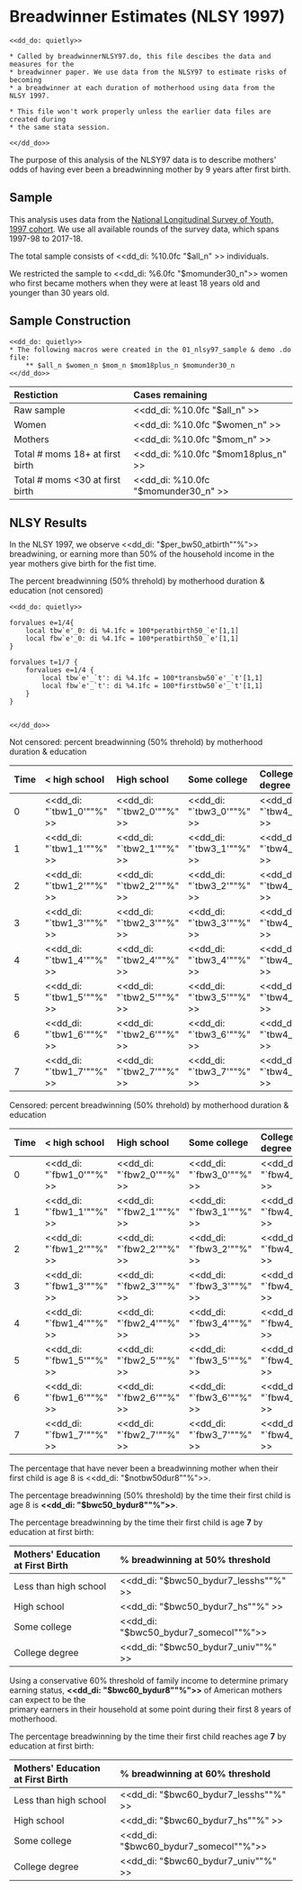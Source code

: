 Breadwinner Estimates (NLSY 1997)
================================================================================
~~~~
<<dd_do: quietly>>

* Called by breadwinnerNLSY97.do, this file descibes the data and measures for the 
* breadwinner paper. We use data from the NLSY97 to estimate risks of becoming 
* a breadwinner at each duration of motherhood using data from the NLSY 1997.

* This file won't work properly unless the earlier data files are created during 
* the same stata session.

<</dd_do>>
~~~~

The purpose of this analysis of the NLSY97 data is to describe mothers' odds of 
having ever been a breadwinning mother by 9 years after first birth. 

Sample
--------------------------------------------------------------------------------
This analysis uses data from the [National Longitudinal Survey of Youth, 1997 cohort](https://www.nlsinfo.org/content/cohorts/nlsy97).
We use all available rounds of the survey data, which spans 1997-98 to 2017-18.

The total sample consists of <<dd_di: %10.0fc "$all_n" >> individuals.

We restricted the sample to <<dd_di: %6.0fc "$momunder30_n">> women who first became 
mothers when they were at least 18 years old and younger than 30 years old.  

Sample Construction
--------------------------------------------------------------------------------
  
~~~~
<<dd_do: quietly>>
* The following macros were created in the 01_nlsy97_sample & demo .do file:
	** $all_n $women_n $mom_n $mom18plus_n $momunder30_n
<</dd_do>>
~~~~
  
|__Restiction__  						| __Cases remaining__ 					 |
|:--------------------------------------|:-------------------------------------- |
|Raw sample								|  <<dd_di: %10.0fc "$all_n" >> 		 |
|Women									|  <<dd_di: %10.0fc "$women_n" >>  		 |
|Mothers								|  <<dd_di: %10.0fc "$mom_n" >> 		 |
|Total # moms 18+ at first birth		|  <<dd_di: %10.0fc "$mom18plus_n" >> 	 |
|Total # moms <30 at first birth		|  <<dd_di: %10.0fc "$momunder30_n" >> 	 |

  
NLSY Results
--------------------------------------------------------------------------------

In the NLSY 1997, we observe <<dd_di: "$per_bw50_atbirth""%">> breadwining, 
or earning more than 50% of the household income in the year mothers give birth for the fist time. 

The percent breadwinning (50% threhold) by motherhood duration & education (not censored)
~~~~
<<dd_do: quietly>>

forvalues e=1/4{
	local tbw`e'_0: di %4.1fc = 100*peratbirth50_`e'[1,1]
	local fbw`e'_0: di %4.1fc = 100*peratbirth50_`e'[1,1]
}

forvalues t=1/7 {
	forvalues e=1/4 {
		local tbw`e'_`t': di %4.1fc = 100*transbw50`e'_`t'[1,1]
		local fbw`e'_`t': di %4.1fc = 100*firstbw50`e'_`t'[1,1]
	}
}


<</dd_do>>
~~~~

Not censored: percent breadwinning (50% threhold) by motherhood duration & education

| Time	| <  high school            | High school           | Some college               | College degree|
|:------|:--------------------------|:----------------------|:---------------------------|:-----------------------|
|	0	| <<dd_di: "`tbw1_0'""%" >>	| <<dd_di: "`tbw2_0'""%" >> | <<dd_di: "`tbw3_0'""%" >> | <<dd_di: "`tbw4_0'""%" >>
|	1	| <<dd_di: "`tbw1_1'""%" >> 	| <<dd_di: "`tbw2_1'""%" >> | <<dd_di: "`tbw3_1'""%" >> | <<dd_di: "`tbw4_1'""%" >>
|	2	| <<dd_di: "`tbw1_2'""%" >>	| <<dd_di: "`tbw2_2'""%" >> | <<dd_di: "`tbw3_2'""%" >> | <<dd_di: "`tbw4_2'""%" >>
|	3	| <<dd_di: "`tbw1_3'""%" >>	| <<dd_di: "`tbw2_3'""%" >> | <<dd_di: "`tbw3_3'""%" >> | <<dd_di: "`tbw4_3'""%" >>
|	4	| <<dd_di: "`tbw1_4'""%" >>	| <<dd_di: "`tbw2_4'""%" >> | <<dd_di: "`tbw3_4'""%" >> | <<dd_di: "`tbw4_4'""%" >>
|	5	| <<dd_di: "`tbw1_5'""%" >> 	| <<dd_di: "`tbw2_5'""%" >> | <<dd_di: "`tbw3_5'""%" >> | <<dd_di: "`tbw4_5'""%" >>
|	6	| <<dd_di: "`tbw1_6'""%" >> 	| <<dd_di: "`tbw2_6'""%" >> | <<dd_di: "`tbw3_6'""%" >> | <<dd_di: "`tbw4_6'""%" >>
|	7	| <<dd_di: "`tbw1_7'""%" >> 	| <<dd_di: "`tbw2_7'""%" >> | <<dd_di: "`tbw3_7'""%" >> | <<dd_di: "`tbw4_7'""%" >>

Censored: percent breadwinning (50% threhold) by motherhood duration & education

| Time	| <  high school            | High school           | Some college               | College degree|
|:------|:--------------------------|:----------------------|:---------------------------|:-----------------------|
|	0	| <<dd_di: "`fbw1_0'""%" >>	| <<dd_di: "`fbw2_0'""%" >> | <<dd_di: "`fbw3_0'""%" >> | <<dd_di: "`fbw4_0'""%" >>
|	1	| <<dd_di: "`fbw1_1'""%" >> 	| <<dd_di: "`fbw2_1'""%" >> | <<dd_di: "`fbw3_1'""%" >> | <<dd_di: "`fbw4_1'""%" >>
|	2	| <<dd_di: "`fbw1_2'""%" >>	| <<dd_di: "`fbw2_2'""%" >> | <<dd_di: "`fbw3_2'""%" >> | <<dd_di: "`fbw4_2'""%" >>
|	3	| <<dd_di: "`fbw1_3'""%" >>	| <<dd_di: "`fbw2_3'""%" >> | <<dd_di: "`fbw3_3'""%" >> | <<dd_di: "`fbw4_3'""%" >>
|	4	| <<dd_di: "`fbw1_4'""%" >>	| <<dd_di: "`fbw2_4'""%" >> | <<dd_di: "`fbw3_4'""%" >> | <<dd_di: "`fbw4_4'""%" >>
|	5	| <<dd_di: "`fbw1_5'""%" >> 	| <<dd_di: "`fbw2_5'""%" >> | <<dd_di: "`fbw3_5'""%" >> | <<dd_di: "`fbw4_5'""%" >>
|	6	| <<dd_di: "`fbw1_6'""%" >> 	| <<dd_di: "`fbw2_6'""%" >> | <<dd_di: "`fbw3_6'""%" >> | <<dd_di: "`fbw4_6'""%" >>
|	7	| <<dd_di: "`fbw1_7'""%" >> 	| <<dd_di: "`fbw2_7'""%" >> | <<dd_di: "`fbw3_7'""%" >> | <<dd_di: "`fbw4_7'""%" >>

The percentage that have never been a breadwinning mother when their first child is age 8 
is <<dd_di: "$notbw50dur8""%">>.

The percentage breadwinning (50% threshold) by the time their first child is age 8 is __<<dd_di: "$bwc50_bydur8""%">>__.

The percentage breadwinning by the time their first child is age **7** by education at first birth:

|__Mothers' Education at First Birth__	| __% breadwinning at 50% threshold__	 |
|:--------------------------------------|:-------------------------------------- |
|Less than high school			|  <<dd_di: "$bwc50_bydur7_lesshs""%" >> |
|High school				|  <<dd_di: "$bwc50_bydur7_hs""%" >> 	 |
|Some college				|  <<dd_di: "$bwc50_bydur7_somecol""%">> |
|College degree				|  <<dd_di: "$bwc50_bydur7_univ""%" >> 	 |


Using a conservative 60% threshold of family income to determine primary earning status, 
__<<dd_di: "$bwc60_bydur8""%">>__ of American mothers can expect to be the  
primary earners in their household at some point during their first 8 years of motherhood.


The percentage breadwinning by the time their first child reaches age **7** by education at first birth:

|__Mothers' Education at First Birth__	| __% breadwinning at 60% threshold__	 |
|:--------------------------------------|:-------------------------------------- |	
|Less than high school					|  <<dd_di: "$bwc60_bydur7_lesshs""%" >> |
|High school							|  <<dd_di: "$bwc60_bydur7_hs""%" >> 	 |
|Some college							|  <<dd_di: "$bwc60_bydur7_somecol""%">> |
|College degree							|  <<dd_di: "$bwc60_bydur7_univ""%" >> 	 |
